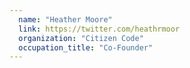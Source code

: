 ```yaml
---
  name: "Heather Moore"
  link: https://twitter.com/heathrmoor
  organization: "Citizen Code"
  occupation_title: "Co-Founder"
---
```

